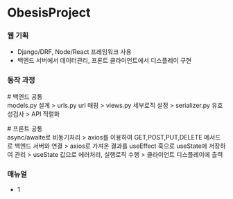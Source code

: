 # ObesisProject

<div>
  <h3>웹 기획</h3>
  
  <div>
    <ul>
      <li>Django/DRF, Node/React 프레임워크 사용</li>
      <li>백엔드 서버에서 데이터관리, 프론트 클라이언트에서 디스플레이 구현</li>
    </ul>
  </div>
  
</div>


<div>
  <h3>동작 과정</h3>
     <p>
     # 백엔드 공통 <br/>
       models.py 설계 > urls.py url 매핑 > views.py 세부로직 설정 > serializer.py 유효성검사 > API 직렬화
     </p>
       
       
</div>

  <p>  
     # 프론트 공통 <br/>       
       async/awaite로 비동기처리 > axios를 이용하여 GET,POST,PUT,DELETE 메서드로 백엔드 서버와 연결 > axios로 가져온 결과를 useEffect 훅으로
       useState에 저장하여 관리 > useState 값으로 에러처리, 실행로직 수행 > 클라이언트 디스플레이에 츨력
  </p>

<div>
  <h3>매뉴얼</h3>
  
  <div>
    <ul>
      <li>1</li>
    </ul>
  </div>
  
</div> 

